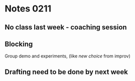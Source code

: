# Notes 0211

## No class last week - coaching session

## Blocking

Group demo and experiments, (like *new choice* from improv)

## Drafting need to be done by next week
